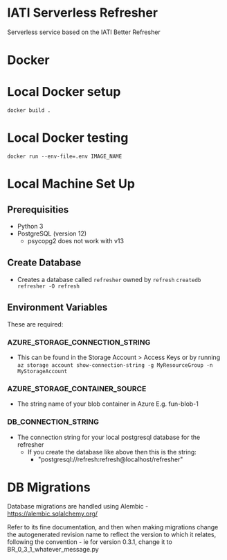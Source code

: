 # IATI Serverless Refresher

Serverless service based on the IATI Better Refresher

# Docker

# Local Docker setup

```
docker build .
```

# Local Docker testing

```
docker run --env-file=.env IMAGE_NAME
```

# Local Machine Set Up

## Prerequisities

- Python 3
- PostgreSQL (version 12)
  - psycopg2 does not work with v13

## Create Database

- Creates a database called `refresher` owned by `refresh`
  `createdb refresher -O refresh`

## Environment Variables

These are required:

### AZURE_STORAGE_CONNECTION_STRING

- This can be found in the Storage Account > Access Keys or by running `az storage account show-connection-string -g MyResourceGroup -n MyStorageAccount`

### AZURE_STORAGE_CONTAINER_SOURCE

- The string name of your blob container in Azure E.g. fun-blob-1

### DB_CONNECTION_STRING

- The connection string for your local postgresql database for the refresher
  - If you create the database like above then this is the string:
    - "postgresql://refresh:refresh@localhost/refresher"

# DB Migrations

Database migrations are handled using Alembic - https://alembic.sqlalchemy.org/

Refer to its fine documentation, and then when making migrations change the autogenerated revision name to reflect the version to which it relates, following the convention - ie for version 0.3.1, change it to BR_0_3_1_whatever_message.py
